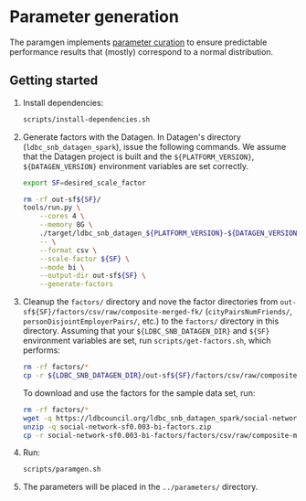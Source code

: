# Parameter generation

The paramgen implements [parameter curation](https://research.vu.nl/en/publications/parameter-curation-for-benchmark-queries) to ensure predictable performance results that (mostly) correspond to a normal distribution.

## Getting started

1. Install dependencies:

    ```bash
    scripts/install-dependencies.sh
    ```

1. Generate factors with the Datagen. In Datagen's directory (`ldbc_snb_datagen_spark`), issue the following commands. We assume that the Datagen project is built and the `${PLATFORM_VERSION}`, `${DATAGEN_VERSION}` environment variables are set correctly.

    ```bash
    export SF=desired_scale_factor
    ```

    ```bash
    rm -rf out-sf${SF}/
    tools/run.py \
        --cores 4 \
        --memory 8G \
        ./target/ldbc_snb_datagen_${PLATFORM_VERSION}-${DATAGEN_VERSION}.jar \
        -- \
        --format csv \
        --scale-factor ${SF} \
        --mode bi \
        --output-dir out-sf${SF} \
        --generate-factors
    ```

1. Cleanup the `factors/` directory and nove the factor directories from `out-sf${SF}/factors/csv/raw/composite-merged-fk/` (`cityPairsNumFriends/`, `personDisjointEmployerPairs/`, etc.) to the `factors/` directory in this directory. Assuming that your `${LDBC_SNB_DATAGEN_DIR}` and `${SF}` environment variables are set, run `scripts/get-factors.sh`, which performs:

    ```bash
    rm -rf factors/*
    cp -r ${LDBC_SNB_DATAGEN_DIR}/out-sf${SF}/factors/csv/raw/composite-merged-fk/* factors/
    ```

    To download and use the factors for the sample data set, run:

    ```bash
    rm -rf factors/*
    wget -q https://ldbcouncil.org/ldbc_snb_datagen_spark/social-network-sf0.003-bi-factors.zip
    unzip -q social-network-sf0.003-bi-factors.zip
    cp -r social-network-sf0.003-bi-factors/factors/csv/raw/composite-merged-fk/* factors/
    ```

1. Run:

    ```bash
    scripts/paramgen.sh
    ```

1. The parameters will be placed in the `../parameters/` directory.
